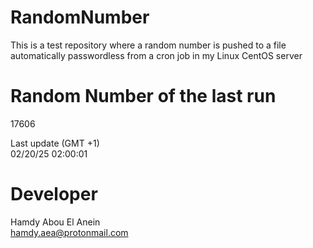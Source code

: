 # RandomNumber    
This is a test repository where a random number is pushed to a file automatically passwordless from a cron job in my Linux CentOS server    
# Random Number of the last run   
17606
      
Last update (GMT +1)    
02/20/25 02:00:01
# Developer    
Hamdy Abou El Anein   
hamdy.aea@protonmail.com
